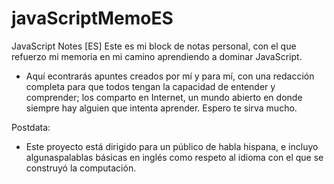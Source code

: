 # javaScriptMemoES
JavaScript Notes [ES]
Este es mi block de notas personal, con el que refuerzo mi memoria en mi camino aprendiendo a dominar JavaScript.
- Aquí econtrarás apuntes creados por mí y para mí, con una redacción completa para que todos tengan la capacidad de entender y comprender;
  los comparto en Internet, un mundo abierto en donde siempre hay alguien que intenta aprender. Espero te sirva mucho.
  
Postdata:
- Este proyecto está dirigido para un público de habla hispana, e incluyo algunaspalablas básicas en inglés como respeto al idioma con el que se construyó la computación.
